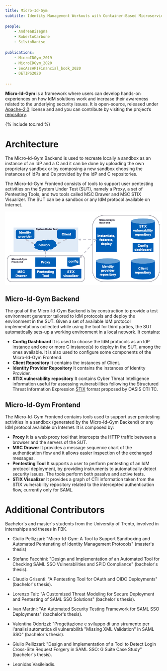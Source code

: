 ```yaml
---
title: Micro-Id-Gym
subtitle: Identity Management Workouts with Container-Based Microservices

people:
    - AndreaBisegna
    - RobertoCarbone
    - SilvioRanise

publications:
    - MicroIDGym_2019
    - MicroIDGym_2020
    - SecAssAPIFinancial_book_2020
    - DETIPS2020

---
```


**Micro-Id-Gym** is a framework where users can develop hands-on experiences on how IdM solutions work and increase their awareness related to the underlying security issues. It is open-source, released under [Apache-2.0](https://www.apache.org/licenses/LICENSE-2.0) license and and you can contribute by visiting the project’s [repository](https://github.com/stfbk/micro-id-gym).

<!--The tool is available on request. If you are interested in trying the tool, please contact us via email. 
(Contact information is available at the bottom of this webpage.)-->
{% include toc.md %}

# Architecture
The Micro-Id-Gym Backend is used to recreate locally a sandbox as an instance of an IdP and a C and it can be done by uploading the own proprietary sandbox or by composing a new sandbox choosing the instances of IdPs and Cs provided by the IdP and C repositories.

The Micro-Id-Gym Frontend consists of tools to support user pentesting activities on the System Under Test (SUT), namely a Proxy, a set of Pentesting Tools, and two tools called MSC Drawer and MSC STIX Visualizer. The SUT can be a sandbox or any IdM protocol available on Internet.

<img class="image-centered" src="assets/Micro-Id-Gym/hla.png" alt="current_architecture" />

## Micro-Id-Gym Backend
The goal of the Micro-Id-Gym Backend is by construction to provide a test environment generator tailored to IdM protocols and deploy the environment in the SUT. Given a set of available IdM protocol implementations collected while using the tool for third parties, the SUT automatically sets-up a working environment in a local network. It contains:

- **Config Dashboard** It is used to choose the IdM protocols as an IdP instance and one or more C instance(s) to deploy in the SUT, among the ones available. It is also used to configure some components of the Micro-Id-Gym Frontend.
- **Client Repository** It contains the instances of Client.
- **Identity Provider Repository** It contains the instances of Identity Provider.
- **STIX vulnerability repository** It contains Cyber Threat Intelligence information useful for assessing vulnerabilities following the Structured Threat Information Expression [STIX](https://oasis-open.github.io/cti-documentation/stix/intro) format proposed by OASIS CTI TC.


## Micro-Id-Gym Frontend
The Micro-Id-Gym Frontend contains tools used to support user pentesting activities in a sandbox (generated by the Micro-Id-Gym Backend) or any IdM protocol available on Internet. It is composed by:

- **Proxy** It is a web proxy tool that intercepts the HTTP traffic between a browser and the servers of the SUT.
- **MSC Drawer** It provides a message sequence chart of the authentication flow and it allows easier inspection of the exchanged messages.
- **Pentesting Tool** It supports a user to perform pentesting of an IdM protocol deployment, by providing instruments to automatically detect security issues. The tools perform both passive and active tests.
- **STIX Visualizer** It provides a graph of CTI information taken from the STIX vulnerability repository related to the intercepted authentication flow, currently only for SAML.


# Additional Contributors
Bachelor's and master's students from the University of Trento,
involved in internships and theses in FBK.

- Giulio Pellizzari: "Micro-Id-Gym: A Tool to Support Sandboxing and Automated Pentensting of Identity Management Protocols" (master's thesis)

- Stefano Facchini: "Design and Implementation of an Automated Tool for Checking SAML SSO Vulnerabilities and SPID Compliance" (bachelor's thesis).

- Claudio Grisenti: "A Pentesting Tool for OAuth and OIDC Deployments" (bachelor's thesis).

- Lorenzo Tait: "A Customized Threat Modeling for Secure Deployment and
Pentesting of SAML SSO Solutions" (bachelor's thesis).

- Ivan Martini: "An Automated Security Testing Framework for SAML SSO
Deployments" (bachelor's thesis).

- Valentina Odorizzi: "Progettazione e sviluppo di uno strumento per
l'analisi automatica di vulnerabilit&agrave; "Missing XML Validation" in SAML
SSO" (bachelor's thesis).

- Giulio Pellizzari: "Design and Implementation of a Tool to Detect
Login Cross-Site Request Forgery in SAML SSO: G Suite Case Study" 
(bachelor's thesis).

- Leonidas Vasileiadis.
